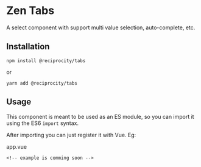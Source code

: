 # Zen Tabs

A select component with support multi value selection, auto-complete, etc.

## Installation

```
npm install @reciprocity/tabs
```
or
```
yarn add @reciprocity/tabs
```

## Usage

This component is meant to be used as an ES module, so you can import it using the ES6 `import` syntax.

After importing you can just register it with Vue. Eg:

app.vue

```vue
<!-- example is comming soon -->
```
